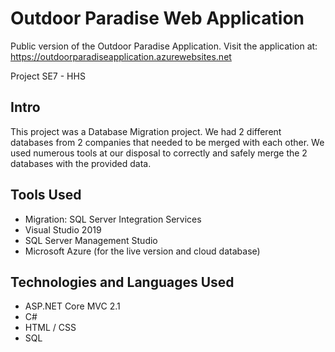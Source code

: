 # Outdoor Paradise Web Application
Public version of the Outdoor Paradise Application. 
Visit the application at: https://outdoorparadiseapplication.azurewebsites.net

Project SE7 - HHS

## Intro
This project was a Database Migration project. We had 2 different databases from 2 companies that needed to be merged with each other. 
We used numerous tools at our disposal to correctly and safely merge the 2 databases with the provided data. 

## Tools Used
 - Migration: SQL Server Integration Services
 - Visual Studio 2019 
 - SQL Server Management Studio 
 - Microsoft Azure (for the live version and cloud database)
 
## Technologies and Languages Used
 - ASP.NET Core MVC 2.1
 - C#
 - HTML / CSS
 - SQL

